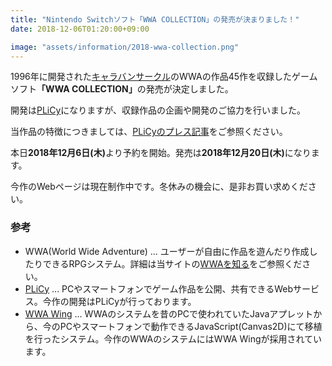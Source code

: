 ```yaml
---
title: "Nintendo Switchソフト「WWA COLLECTION」の発売が決まりました！"
date: 2018-12-06T01:20:00+09:00

image: "assets/information/2018-wwa-collection.png"
---
```


1996年に開発された<a href="http://www.wwajp.com">キャラバンサークル</a>のWWAの作品45作を収録したゲームソフト<strong>「WWA COLLECTION」</strong>の発売が決定しました。

開発は<a href="https://plicy.net">PLiCy</a>になりますが、収録作品の企画や開発のご協力を行いました。

当作品の特徴につきましては、<a href="https://plicy.net/NewsRelease/2018.12.06">PLiCyのプレス記事</a>をご参照ください。

本日<strong><time datetime="2018-12-06">2018年12月6日(木)</time></strong>より予約を開始。発売は<strong><time datetime="2018-12-20">2018年12月20日(木)</time></strong>になります。

今作のWebページは現在制作中です。冬休みの機会に、是非お買い求めください。

### 参考
- WWA(World Wide Adventure) ... ユーザーが自由に作品を遊んだり作成したりできるRPGシステム。詳細は当サイトの[WWAを知る](/about)をご参照ください。
- [PLiCy](https://plicy.net) ... PCやスマートフォンでゲーム作品を公開、共有できるWebサービス。今作の開発はPLiCyが行っております。
- [WWA Wing](https://wwawing.com) ... WWAのシステムを昔のPCで使われていたJavaアプレットから、今のPCやスマートフォンで動作できるJavaScript(Canvas2D)にて移植を行ったシステム。今作のWWAのシステムにはWWA Wingが採用されています。
